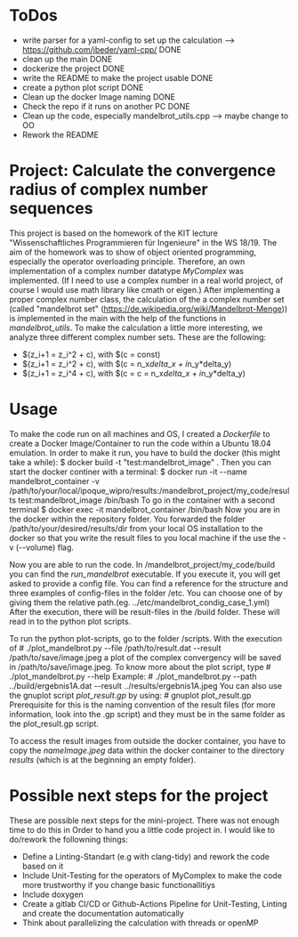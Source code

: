 # ToDos
+ write parser for a yaml-config to set up the calculation --> https://github.com/jbeder/yaml-cpp/ DONE
+ clean up the main DONE
+ dockerize the project DONE
+ write the README to make the project usable DONE
+ create a python plot script DONE 
+ Clean up the docker Image naming DONE
+ Check the repo if it runs on another PC DONE
+ Clean up the code, especially mandelbrot_utils.cpp --> maybe change to OO 
+ Rework the README

# Project: Calculate the convergence radius of complex number sequences
This project is based on the homework of the KIT lecture "Wissenschaftliches Programmieren für Ingenieure" in the WS 18/19. The aim of the homework was to show of object oriented programming, especially the operator overloading principle. Therefore, an own implementation of a complex number datatype _MyComplex_ was implemented. (If I need to use a complex number in a real world project, of course I would use math library like cmath or eigen.)
After implementing a proper complex number class, the calculation of the a complex number set (called "mandelbrot set" (https://de.wikipedia.org/wiki/Mandelbrot-Menge)) is implemented in the main with the help of the functions in _mandelbrot_utils_. 
To make the calculation a little more interesting, we analyze three different complex number sets. These are the following: 
+ $(z_i+1 = z_i^2 + c), with $(c = const)
+ $(z_i+1 = z_i^2 + c), with $(c = n_x*delta_x + i*n_y*delta_y)
+ $(z_i+1 = z_i^4 + c), with $(c = c = n_x*delta_x + i*n_y*delta_y)

# Usage
To make the code run on all machines and OS, I created a _Dockerfile_ to create a Docker Image/Container to run the code within a Ubuntu 18.04 emulation. 
In order to make it run, you have to build the docker (this might take a while): 
    $ docker build -t "test:mandelbrot_image" .
Then you can start the docker continer with a terminal: 
    $ docker run -it --name mandelbrot_container -v /path/to/your/local/ipoque_wipro/results:/mandelbrot_project/my_code/results test:mandelbrot_image /bin/bash
To go in the container with a second terminal
    $ docker exec -it mandelbrot_container /bin/bash
Now you are in the docker within the repository folder. You forwarded the folder /path/to/your/desired/results/dir from your local OS installation to the docker so that you write the result files to you local machine if the use the -v (--volume) flag.

Now you are able to run the code. In /mandelbrot_project/my_code/build you can find the _run_mandelbrot_ executable. If you execute it, you will get asked to provide a config file. You can find a reference for the structure and three examples of config-files in the folder /etc. You can choose one of by giving them the relative path.(eg. ../etc/mandelbrot_condig_case_1.yml) After the execution, there will be result-files in the /build folder. These will read in to the python plot scripts. 

To run the python plot-scripts, go to the folder /scripts. With the execution of 
    # ./plot_mandelbrot.py --file /path/to/result.dat --result /path/to/save/image.jpeg
a plot of the complex convergency will be saved in /path/to/save/image.jpeg. To know more about the plot script, type
    # ./plot_mandelbrot.py --help
Example: 
    # ./plot_mandelbrot.py --path ../build/ergebnis1A.dat --result ../results/ergebnis1A.jpeg
You can also use the gnuplot script _plot_result.gp_ by using:
    # gnuplot plot_result.gp
Prerequisite for this is the naming convention of the result files (for more information, look into the .gp script) and they must be in the same folder as the plot_result.gp script. 

To access the result images from outside the docker container, you have to copy the _nameImage.jpeg_ data within the docker container to the directory _results_ (which is at the beginning an empty folder).  

# Possible next steps for the project
These are possible next steps for the mini-project. There was not enough time to do this in Order to hand you a little code project in. I would like to do/rework the followning things: 
+ Define a Linting-Standart (e.g with clang-tidy) and rework the code based on it
+ Include Unit-Testing for the operators of MyComplex to make the code more trustworthy if you change basic functionallitiys
+ Include doxygen
+ Create a gitlab CI/CD or Github-Actions Pipeline for Unit-Testing, Linting and create the documentation automatically
+ Think about parallelizing the calculation with threads or openMP
